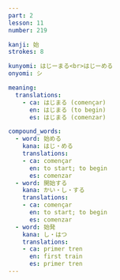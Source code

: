 ```yaml
---
part: 2
lesson: 11
number: 219

kanji: 始
strokes: 8

kunyomi: はじーまる<br>はじーめる
onyomi: シ

meaning:
  translations:
    - ca: はじまる (començar)
      en: はじまる (to begin)
      es: はじまる (comenzar)

compound_words:
  - word: 始める
    kana: はじ・める
    translations:
    - ca: començar
      en: to start; to begin
      es: comenzar
  - word: 開始する
    kana: かい・し・する
    translations:
    - ca: començar
      en: to start; to begin
      es: comenzar
  - word: 始発
    kana: し・はつ
    translations:
    - ca: primer tren
      en: first train
      es: primer tren
---
```


